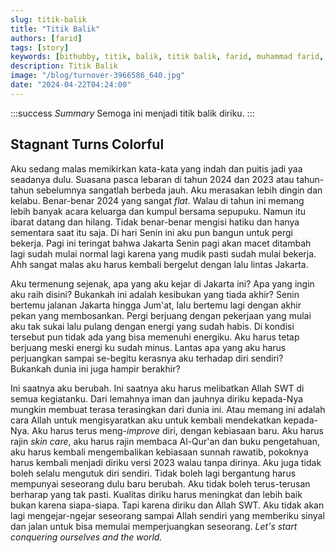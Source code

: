 ```yaml
---
slug: titik-balik
title: "Titik Balik"
authors: [farid]
tags: [story]
keywords: [bithubby, titik, balik, titik balik, farid, muhammad farid, blog]
description: Titik Balik
image: "/blog/turnover-3966586_640.jpg"
date: "2024-04-22T04:24:00"
---
```


:::success _Summary_
Semoga ini menjadi titik balik diriku.
:::

<!-- truncate -->

## Stagnant Turns Colorful

Aku sedang malas memikirkan kata-kata yang indah dan puitis jadi yaa seadanya dulu. Suasana pasca lebaran di tahun 2024 dan 2023 atau tahun-tahun sebelumnya sangatlah berbeda jauh. Aku merasakan lebih dingin dan kelabu. Benar-benar 2024 yang sangat _flat_. Walau di tahun ini memang lebih banyak acara keluarga dan kumpul bersama sepupuku. Namun itu ibarat datang dan hilang. Tidak benar-benar mengisi hatiku dan hanya sementara saat itu saja. Di hari Senin ini aku pun bangun untuk pergi bekerja. Pagi ini teringat bahwa Jakarta Senin pagi akan macet ditambah lagi sudah mulai normal lagi karena yang mudik pasti sudah mulai bekerja. Ahh sangat malas aku harus kembali bergelut dengan lalu lintas Jakarta.

Aku termenung sejenak, apa yang aku kejar di Jakarta ini? Apa yang ingin aku raih disini? Bukankah ini adalah kesibukan yang tiada akhir? Senin bertemu jalanan Jakarta hingga Jum'at, lalu bertemu lagi dengan akhir pekan yang membosankan. Pergi berjuang dengan pekerjaan yang mulai aku tak sukai lalu pulang dengan energi yang sudah habis. Di kondisi tersebut pun tidak ada yang bisa memenuhi energiku. Aku harus tetap berjuang meski energi ku sudah minus. Lantas apa yang aku harus perjuangkan sampai se-begitu kerasnya aku terhadap diri sendiri? Bukankah dunia ini juga hampir berakhir?

Ini saatnya aku berubah. Ini saatnya aku harus melibatkan Allah SWT di semua kegiatanku. Dari lemahnya iman dan jauhnya diriku kepada-Nya mungkin membuat terasa terasingkan dari dunia ini. Atau memang ini adalah cara Allah untuk mengisyaratkan aku untuk kembali mendekatkan kepada-Nya. Aku harus terus meng-_improve_ diri, dengan kebiasaan baru. Aku harus rajin _skin care_, aku harus rajin membaca Al-Qur'an dan buku pengetahuan, aku harus kembali mengembalikan kebiasaan sunnah rawatib, pokoknya harus kembali menjadi diriku versi 2023 walau tanpa dirinya. Aku juga tidak boleh selalu mengutuk diri sendiri. Tidak boleh lagi bergantung harus mempunyai seseorang dulu baru berubah. Aku tidak boleh terus-terusan berharap yang tak pasti. Kualitas diriku harus meningkat dan lebih baik bukan karena siapa-siapa. Tapi karena diriku dan Allah SWT. Aku tidak akan lagi mengejar-ngejar seseorang sampai Allah sendiri yang memberiku sinyal dan jalan untuk bisa memulai memperjuangkan seseorang. _Let's start conquering ourselves and the world._

